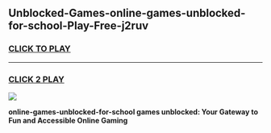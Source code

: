 
## Unblocked-Games-online-games-unblocked-for-school-Play-Free-j2ruv
<h3>
<a href="https://premium76.site?title=online-games-unblocked-for-school&ref=21A">CLICK TO PLAY</a></h3>
<hr>

<h3>
<a href="https://premium76.site?title=online-games-unblocked-for-school&ref=21A">CLICK 2 PLAY</a>
  
</h3>

<a href="https://premium76.site?title=online-games-unblocked-for-school&ref=21A"><img src="https://clearcache.store/games.png"></a>


**online-games-unblocked-for-school games unblocked: Your Gateway to Fun and Accessible Online Gaming**
